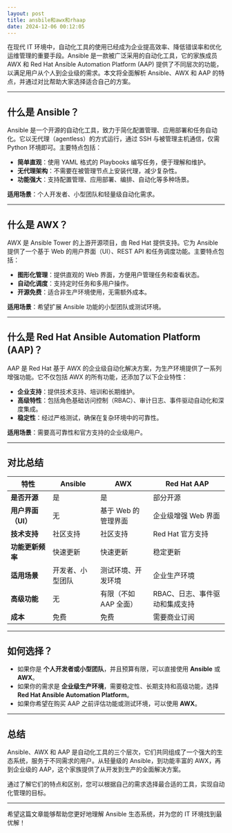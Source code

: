 ```yaml
---
layout: post
title: ansbile和awx和rhaap
date: 2024-12-06 00:12:05
---
```


在现代 IT 环境中，自动化工具的使用已经成为企业提高效率、降低错误率和优化运维管理的重要手段。Ansible 是一款被广泛采用的自动化工具，它的家族成员 AWX 和 Red Hat Ansible Automation Platform (AAP) 提供了不同层次的功能，以满足用户从个人到企业级的需求。本文将全面解析 Ansible、AWX 和 AAP 的特点，并通过对比帮助大家选择适合自己的方案。

---

## 什么是 Ansible？
Ansible 是一个开源的自动化工具，致力于简化配置管理、应用部署和任务自动化。它以无代理（agentless）的方式运行，通过 SSH 与被管理主机通信，仅需 Python 环境即可。主要特点包括：

- **简单直观**：使用 YAML 格式的 Playbooks 编写任务，便于理解和维护。
- **无代理架构**：不需要在被管理节点上安装代理，减少复杂性。
- **功能强大**：支持配置管理、应用部署、编排、自动化等多种场景。

**适用场景**：个人开发者、小型团队和轻量级自动化需求。

---

## 什么是 AWX？
AWX 是 Ansible Tower 的上游开源项目，由 Red Hat 提供支持。它为 Ansible 提供了一个基于 Web 的用户界面（UI）、REST API 和任务调度功能。主要特点包括：

- **图形化管理**：提供直观的 Web 界面，方便用户管理任务和查看状态。
- **自动化调度**：支持定时任务和多用户操作。
- **开源免费**：适合非生产环境使用，无需额外成本。

**适用场景**：希望扩展 Ansible 功能的小型团队或测试环境。

---

## 什么是 Red Hat Ansible Automation Platform (AAP)？
AAP 是 Red Hat 基于 AWX 的企业级自动化解决方案，为生产环境提供了一系列增强功能。它不仅包括 AWX 的所有功能，还添加了以下企业特性：

- **企业支持**：提供技术支持、培训和长期维护。
- **高级特性**：包括角色基础访问控制（RBAC）、审计日志、事件驱动自动化和深度集成。
- **稳定性**：经过严格测试，确保在复杂环境中的可靠性。

**适用场景**：需要高可靠性和官方支持的企业级用户。

---

## 对比总结

| 特性                   | **Ansible**              | **AWX**                          | **Red Hat AAP**                 |
|------------------------|--------------------------|-----------------------------------|----------------------------------|
| **是否开源**          | 是                       | 是                               | 部分开源                        |
| **用户界面（UI）**    | 无                       | 基于 Web 的管理界面              | 企业级增强 Web 界面             |
| **技术支持**          | 社区支持                 | 社区支持                         | Red Hat 官方支持                |
| **功能更新频率**      | 快速更新                 | 快速更新                         | 稳定更新                        |
| **适用场景**          | 开发者、小型团队         | 测试环境、开发环境               | 企业生产环境                    |
| **高级功能**          | 无                       | 有限（不如 AAP 全面）            | RBAC、日志、事件驱动和集成支持  |
| **成本**              | 免费                     | 免费                             | 需要商业订阅                    |

---

## 如何选择？
- 如果你是 **个人开发者或小型团队**，并且预算有限，可以直接使用 **Ansible** 或 **AWX**。
- 如果你的需求是 **企业级生产环境**，需要稳定性、长期支持和高级功能，选择 **Red Hat Ansible Automation Platform**。
- 如果你希望在购买 AAP 之前评估功能或测试环境，可以使用 **AWX**。

---

## 总结
Ansible、AWX 和 AAP 是自动化工具的三个层次，它们共同组成了一个强大的生态系统，服务于不同需求的用户。从轻量级的 Ansible，到功能丰富的 AWX，再到企业级的 AAP，这个家族提供了从开发到生产的全面解决方案。

通过了解它们的特点和区别，您可以根据自己的需求选择最合适的工具，实现自动化管理的目标。

---

希望这篇文章能够帮助您更好地理解 Ansible 生态系统，并为您的 IT 环境找到最优解！
